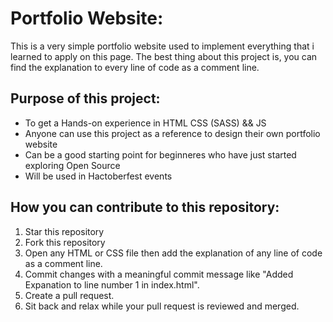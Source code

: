 # Portfolio Website:
This is a very simple portfolio website used to implement everything that i learned to apply on this page. The best thing
about this project is, you can find the explanation to every line of code as a comment line.


## Purpose of this project:
- To get a Hands-on experience in HTML CSS (SASS) && JS
- Anyone can use this project as a reference to design their own portfolio website
- Can be a good starting point for beginneres who have just started exploring Open Source 
- Will be used in Hactoberfest events

## How you can contribute to this repository:

1. Star this repository
2. Fork this repository
3. Open any HTML or CSS file then add the explanation of any line of code as a comment line.
4. Commit changes with a meaningful commit message like "Added Expanation to line number 1 in index.html". 
5. Create a pull request.
6. Sit back and relax while your pull request is reviewed and merged.
